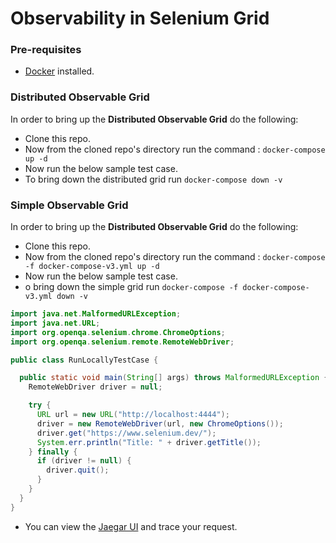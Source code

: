 # Observability in Selenium Grid

### Pre-requisites

* [Docker](https://www.docker.com/products/docker-desktop/) installed.

### Distributed Observable Grid

In order to bring up the **Distributed Observable Grid** do the following:

* Clone this repo.
* Now from the cloned repo's directory run the command : `docker-compose up -d`
* Now run the below sample test case.
* To bring down the distributed grid run `docker-compose down -v`

### Simple Observable Grid
In order to bring up the **Distributed Observable Grid** do the following:

* Clone this repo.
* Now from the cloned repo's directory run the command : `docker-compose -f docker-compose-v3.yml up -d`
* Now run the below sample test case.
* o bring down the simple grid run `docker-compose -f docker-compose-v3.yml down -v`


```java
import java.net.MalformedURLException;
import java.net.URL;
import org.openqa.selenium.chrome.ChromeOptions;
import org.openqa.selenium.remote.RemoteWebDriver;

public class RunLocallyTestCase {

  public static void main(String[] args) throws MalformedURLException {
    RemoteWebDriver driver = null;

    try {
      URL url = new URL("http://localhost:4444");
      driver = new RemoteWebDriver(url, new ChromeOptions());
      driver.get("https://www.selenium.dev/");
      System.err.println("Title: " + driver.getTitle());
    } finally {
      if (driver != null) {
        driver.quit();
      }
    }
  }
}
```

* You can view the [Jaegar UI](http://localhost:16686/) and trace your request. 